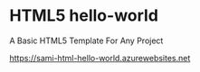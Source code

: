 # HTML5 hello-world
A Basic HTML5 Template For Any Project

https://sami-html-hello-world.azurewebsites.net
